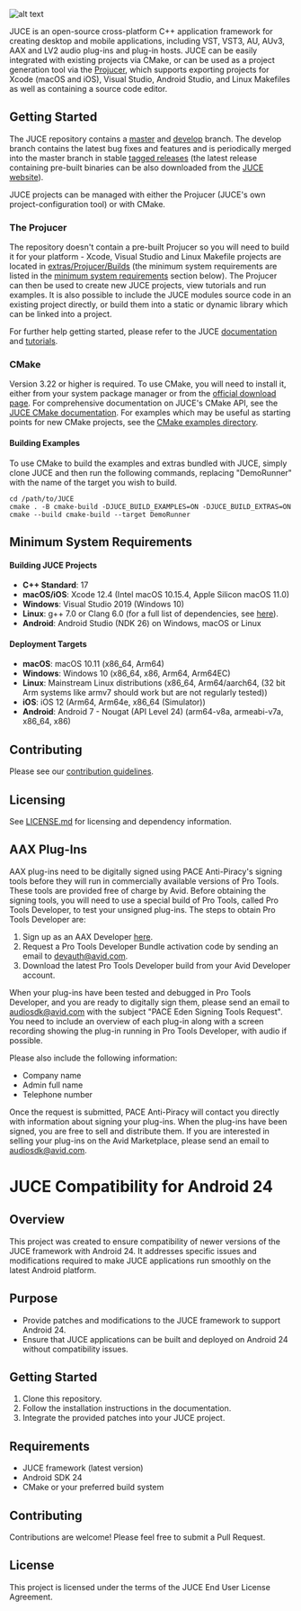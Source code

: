 ![alt text](https://assets.juce.com/juce/JUCE_banner_github.png "JUCE")

JUCE is an open-source cross-platform C++ application framework for creating
desktop and mobile applications, including VST, VST3, AU, AUv3, AAX and LV2
audio plug-ins and plug-in hosts. JUCE can be easily integrated with existing
projects via CMake, or can be used as a project generation tool via the
[Projucer](#the-projucer), which supports exporting projects for Xcode (macOS
and iOS), Visual Studio, Android Studio, and Linux Makefiles as well as
containing a source code editor.

## Getting Started

The JUCE repository contains a
[master](https://github.com/juce-framework/JUCE/tree/master) and
[develop](https://github.com/juce-framework/JUCE/tree/develop) branch. The
develop branch contains the latest bug fixes and features and is periodically
merged into the master branch in stable [tagged
releases](https://github.com/juce-framework/JUCE/releases) (the latest release
containing pre-built binaries can be also downloaded from the [JUCE
website](https://juce.com/get-juce)).

JUCE projects can be managed with either the Projucer (JUCE's own
project-configuration tool) or with CMake.

### The Projucer

The repository doesn't contain a pre-built Projucer so you will need to build it
for your platform - Xcode, Visual Studio and Linux Makefile projects are located
in [extras/Projucer/Builds](/extras/Projucer/Builds) (the minimum system
requirements are listed in the [minimum system
requirements](#minimum-system-requirements) section below). The Projucer can
then be used to create new JUCE projects, view tutorials and run examples. It is
also possible to include the JUCE modules source code in an existing project
directly, or build them into a static or dynamic library which can be linked
into a project.

For further help getting started, please refer to the JUCE
[documentation](https://juce.com/learn/documentation) and
[tutorials](https://juce.com/learn/tutorials).

### CMake

Version 3.22 or higher is required. To use CMake, you will need to install it,
either from your system package manager or from the [official download
page](https://cmake.org/download/). For comprehensive documentation on JUCE's
CMake API, see the [JUCE CMake documentation](/docs/CMake%20API.md). For
examples which may be useful as starting points for new CMake projects, see the
[CMake examples directory](/examples/CMake).

#### Building Examples

To use CMake to build the examples and extras bundled with JUCE, simply clone
JUCE and then run the following commands, replacing "DemoRunner" with the name
of the target you wish to build.

    cd /path/to/JUCE
    cmake . -B cmake-build -DJUCE_BUILD_EXAMPLES=ON -DJUCE_BUILD_EXTRAS=ON
    cmake --build cmake-build --target DemoRunner

## Minimum System Requirements

#### Building JUCE Projects

- __C++ Standard__: 17
- __macOS/iOS__: Xcode 12.4 (Intel macOS 10.15.4, Apple Silicon macOS 11.0)
- __Windows__: Visual Studio 2019 (Windows 10)
- __Linux__: g++ 7.0 or Clang 6.0 (for a full list of dependencies, see
[here](/docs/Linux%20Dependencies.md)).
- __Android__: Android Studio (NDK 26) on Windows, macOS or Linux

#### Deployment Targets

- __macOS__: macOS 10.11 (x86_64, Arm64)
- __Windows__: Windows 10 (x86_64, x86, Arm64, Arm64EC)
- __Linux__: Mainstream Linux distributions (x86_64, Arm64/aarch64, (32 bit Arm systems like armv7 should work but are not regularly tested))
- __iOS__: iOS 12 (Arm64, Arm64e, x86_64 (Simulator))
- __Android__: Android 7 - Nougat (API Level 24) (arm64-v8a, armeabi-v7a, x86_64, x86)

## Contributing

Please see our [contribution guidelines](.github/contributing.md).

## Licensing

See [LICENSE.md](LICENSE.md) for licensing and dependency information.

## AAX Plug-Ins

AAX plug-ins need to be digitally signed using PACE Anti-Piracy's signing tools
before they will run in commercially available versions of Pro Tools. These
tools are provided free of charge by Avid. Before obtaining the signing tools,
you will need to use a special build of Pro Tools, called Pro Tools Developer,
to test your unsigned plug-ins. The steps to obtain Pro Tools Developer are:

1. Sign up as an AAX Developer [here](https://developer.avid.com/aax/).
2. Request a Pro Tools Developer Bundle activation code by sending an email to
   [devauth@avid.com](mailto:devauth@avid.com).
3. Download the latest Pro Tools Developer build from your Avid Developer
   account.

When your plug-ins have been tested and debugged in Pro Tools Developer, and you
are ready to digitally sign them, please send an email to
[audiosdk@avid.com](mailto:audiosdk@avid.com) with the subject "PACE Eden
Signing Tools Request". You need to include an overview of each plug-in along
with a screen recording showing the plug-in running in Pro Tools Developer, with
audio if possible.

Please also include the following information:

- Company name
- Admin full name
- Telephone number

Once the request is submitted, PACE Anti-Piracy will contact you directly with
information about signing your plug-ins. When the plug-ins have been signed, you
are free to sell and distribute them. If you are interested in selling your
plug-ins on the Avid Marketplace, please send an email to
[audiosdk@avid.com](mailto:audiosdk@avid.com).

# JUCE Compatibility for Android 24

## Overview
This project was created to ensure compatibility of newer versions of the JUCE framework with Android 24. It addresses specific issues and modifications required to make JUCE applications run smoothly on the latest Android platform.

## Purpose
- Provide patches and modifications to the JUCE framework to support Android 24.
- Ensure that JUCE applications can be built and deployed on Android 24 without compatibility issues.

## Getting Started
1. Clone this repository.
2. Follow the installation instructions in the documentation.
3. Integrate the provided patches into your JUCE project.

## Requirements
- JUCE framework (latest version)
- Android SDK 24
- CMake or your preferred build system

## Contributing
Contributions are welcome! Please feel free to submit a Pull Request.

## License
This project is licensed under the terms of the JUCE End User License Agreement.
